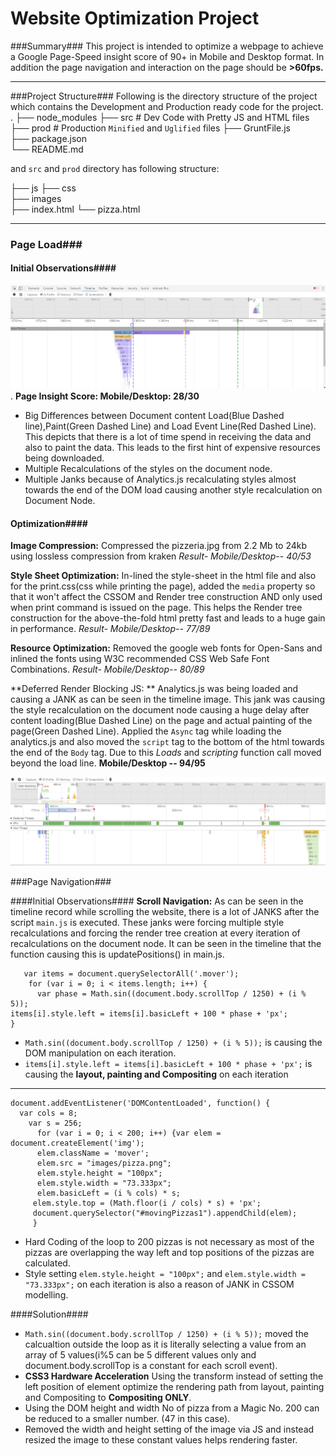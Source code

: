 Website Optimization Project
========================

###Summary###
  This project is intended to optimize a webpage to achieve a Google Page-Speed  insight score of 90+ in Mobile and Desktop format. In addition the page navigation and interaction on the page should be  **>60fps.**


----------

###Project Structure###
 Following is the directory structure of the project which contains the Development and Production ready code for the project.
.
    ├── node_modules
    ├── src                       # Dev Code with Pretty JS and HTML files
    ├── prod                    # Production `Minified` and `Uglified` files
    ├── GruntFile.js         
    ├── package.json                 
    └── README.md

and `src` and `prod` directory has following structure:

├── js
├── css                      
├── images                   
├── index.html 
└── pizza.html 


----------
### Page Load###

#### Initial Observations####
![Page Load Results](frontend-nanodegree-mobile-portfolio-master/data/InitialTimeLine.PNG). 
**Page Insight Score: Mobile/Desktop: 28/30**

 - Big Differences between Document content Load(Blue Dashed line),Paint(Green Dashed Line) and Load Event Line(Red Dashed Line).
This depicts that there is a lot of time spend in receiving the data and also to paint the data. This leads to the first hint of expensive resources being downloaded.
 - Multiple Recalculations of the styles on the document node.
 - Multiple Janks because of Analytics.js recalculating styles almost towards the end of the DOM load causing another style recalculation on Document Node.
 
#### Optimization####
**Image Compression:** Compressed the pizzeria.jpg from 2.2 Mb to 24kb using lossless compression from kraken
*Result- Mobile/Desktop-- 40/53*

**Style Sheet Optimization:** In-lined the style-sheet in the html file and also for the print.css(css while printing the page), added the `media` property so that it won't affect the CSSOM and Render tree construction AND only used when print command is issued on the page. This helps the Render tree construction for the above-the-fold html pretty fast and leads to a huge gain in performance.
*Result- Mobile/Desktop-- 77/89*

**Resource Optimization:** Removed the google web fonts for Open-Sans and inlined the fonts using W3C recommended CSS Web Safe Font Combinations.
*Result- Mobile/Desktop-- 80/89*

**Deferred Render Blocking JS: ** Analytics.js was being loaded and causing a JANK as can be seen in the timeline image. This jank was causing the style recalculation on the document node causing a huge delay after content loading(Blue Dashed Line) on the page and actual painting of the page(Green Dashed Line). Applied the `Async` tag while loading the analytics.js and also moved the `script` tag to the bottom of the html towards the end of the `Body` tag. Due to this *Loads* and *scripting* function call moved beyond the load line.
**Mobile/Desktop -- 94/95**

![Post Optimization Results](frontend-nanodegree-mobile-portfolio-master/data/CompleteDefferedJS.PNG)


###Page Navigation###

####Initial Observations####
**Scroll Navigation:** As can be seen in the timeline record while scrolling the website, there is a lot of JANKS after the script `main.js` is executed. These janks were forcing multiple style recalculations and forcing the render tree creation at every iteration of recalculations on the document node.  It can be seen in the timeline that the function causing this is updatePositions() in main.js. 

	   var items = document.querySelectorAll('.mover');
		for (var i = 0; i < items.length; i++) {
		  var phase = Math.sin((document.body.scrollTop / 1250) + (i % 5));
    items[i].style.left = items[i].basicLeft + 100 * phase + 'px';
    }

 - `Math.sin((document.body.scrollTop / 1250) + (i % 5));`  is causing the DOM manipulation on each iteration.
 - `items[i].style.left = items[i].basicLeft + 100 * phase + 'px';` is causing the **layout, painting and Compositing** on each iteration


----------

    document.addEventListener('DOMContentLoaded', function() {
      var cols = 8;
        var s = 256;
          for (var i = 0; i < 200; i++) {var elem = document.createElement('img');
          elem.className = 'mover';
		  elem.src = "images/pizza.png";
	      elem.style.height = "100px";
		  elem.style.width = "73.333px";
		  elem.basicLeft = (i % cols) * s;
	     elem.style.top = (Math.floor(i / cols) * s) + 'px';
	     document.querySelector("#movingPizzas1").appendChild(elem);
	     }

 - Hard Coding of the loop to 200 pizzas is not necessary as most of the pizzas are overlapping the way left and top positions of the pizzas are calculated.
 - Style setting  `elem.style.height = "100px";` and 		  `elem.style.width = "73.333px";` on each iteration is also a reason of JANK in CSSOM modelling.

####Solution####

 - `Math.sin((document.body.scrollTop / 1250) + (i % 5));` moved the calcualtion outside the loop as it is literally selecting a value from an array of 5 values(i%5 can be 5 different values only and  document.body.scrollTop is a constant for each scroll event).
 - **CSS3 Hardware Acceleration** Using the transform instead of setting the left position of element optimize the rendering path from layout, painting and Compositing to **Compositing ONLY**.
 - Using the DOM height and width No of pizza from a Magic No. 200 can be reduced to a smaller number. (47 in this case).
 - Removed the width and height setting of the image via JS and instead resized the image to these constant values helps rendering faster.

